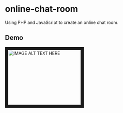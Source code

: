 # online-chat-room
Using PHP and JavaScript to create an online chat room.

## Demo
<a href="https://youtu.be/4VlUuKEp1WQ" target="_blank"><img src="https://i.ytimg.com/vi/4VlUuKEp1WQ/hqdefault.jpg?sqp=-oaymwEZCNACELwBSFXyq4qpAwsIARUAAIhCGAFwAQ==&rs=AOn4CLCYocCVQzBkZTagNYndgFZLIqX6dg" alt="IMAGE ALT TEXT HERE" width="240" height="180" border="10" /></a>


